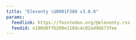 ```yaml
---
title: "Eleventy \U0001F388 v3.0.0"
params:
  feedlink: https://fosstodon.org/@eleventy.rss
  feedid: e100d8ffb209e118dc4c02ad98673fee
---
```

